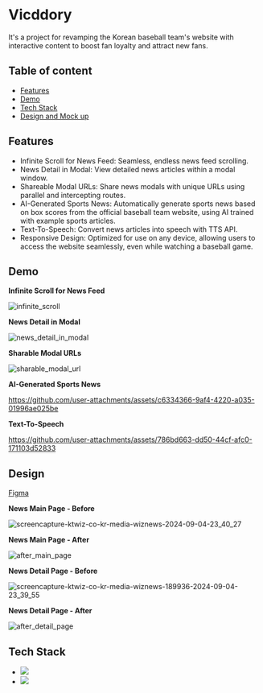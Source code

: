 ﻿# Vicddory

It's a project for revamping the Korean baseball team's website with interactive content to boost fan loyalty and attract new fans.

## Table of content

- [Features](#features)
- [Demo](#demo)
- [Tech Stack](#tech-stack)
- [Design and Mock up](#design-and-mockup)

## Features

- Infinite Scroll for News Feed: Seamless, endless news feed scrolling.
- News Detail in Modal: View detailed news articles within a modal window.
- Shareable Modal URLs: Share news modals with unique URLs using parallel and intercepting routes.
- AI-Generated Sports News: Automatically generate sports news based on box scores from the official baseball team website, using AI trained with example sports articles.
- Text-To-Speech: Convert news articles into speech with TTS API.
- Responsive Design: Optimized for use on any device, allowing users to access the website seamlessly, even while watching a baseball game.

## Demo

**Infinite Scroll for News Feed**

![infinite_scroll](https://github.com/user-attachments/assets/142ab8df-474c-448e-a8a1-efdad4f372ef)

**News Detail in Modal**

![news_detail_in_modal](https://github.com/user-attachments/assets/45e26b0a-1d4e-40e6-ba95-6de31fac1231)

**Sharable Modal URLs**

![sharable_modal_url](https://github.com/user-attachments/assets/9d56ddc3-98ef-48ae-a16c-79e74414b58e)

**AI-Generated Sports News**

https://github.com/user-attachments/assets/c6334366-9af4-4220-a035-01996ae025be

**Text-To-Speech**

https://github.com/user-attachments/assets/786bd663-dd50-44cf-afc0-171103d52833

## Design

<a href="https://www.figma.com/design/UUnPHkfAVpIgH8or9UKyey/wiznews?node-id=0-1&t=GHg3ffWt66BNvrKd-1">Figma</a>

**News Main Page - Before**

![screencapture-ktwiz-co-kr-media-wiznews-2024-09-04-23_40_27](https://github.com/user-attachments/assets/1b7e66c8-f6ba-4d74-811b-2277da945c26)

**News Main Page - After**

![after_main_page](https://github.com/user-attachments/assets/48dda073-5e96-4020-844a-560305ecbcbf)

**News Detail Page - Before**

![screencapture-ktwiz-co-kr-media-wiznews-189936-2024-09-04-23_39_55](https://github.com/user-attachments/assets/9b6c35ad-55af-4648-81c4-c1d4802ad61b)

**News Detail Page - After**

![after_detail_page](https://github.com/user-attachments/assets/9ba7cd38-93c9-4e35-abfd-368b6d9d5bb7)

## Tech Stack

- <img src="https://img.shields.io/badge/Next.js-%230E0E0E?style=plastic&logo=Next.js">
- <img src="https://img.shields.io/badge/Tailwind-%230E0E0E?style=plastic&logo=tailwindcss">
